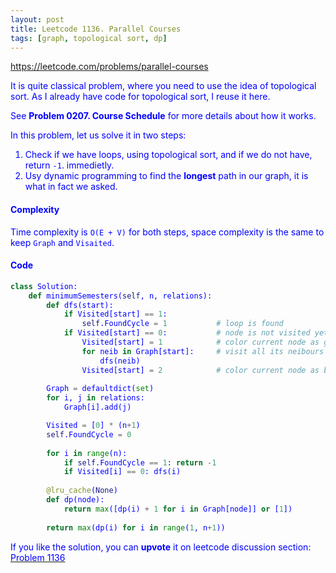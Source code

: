 ```yaml
---
layout: post
title: Leetcode 1136. Parallel Courses
tags: [graph, topological sort, dp]
---
```


<a href="https://leetcode.com/problems/parallel-courses"> <font color = blue>https://leetcode.com/problems/parallel-courses

It is quite classical problem, where you need to use the idea of topological sort. As I already have code for topological sort, I reuse it here.

See **Problem 0207. Course Schedule** for more details about how it works.

In this problem, let us solve it in two steps:
1. Check if we have loops, using topological sort, and if we do not have, return `-1`. immedietly.
2. Usy dynamic programming to find the **longest** path in our graph, it is what in fact we asked.

#### Complexity
Time complexity is `O(E + V)` for both steps, space complexity is the same to keep `Graph` and `Visaited`.

#### Code

```python
class Solution:
    def minimumSemesters(self, n, relations):
        def dfs(start):
            if Visited[start] == 1:
                self.FoundCycle = 1           # loop is found
            if Visited[start] == 0:           # node is not visited yet, visit it
                Visited[start] = 1            # color current node as gray
                for neib in Graph[start]:     # visit all its neibours
                    dfs(neib)
                Visited[start] = 2            # color current node as black
        
        Graph = defaultdict(set)
        for i, j in relations:
            Graph[i].add(j)

        Visited = [0] * (n+1)
        self.FoundCycle = 0
        
        for i in range(n):
            if self.FoundCycle == 1: return -1
            if Visited[i] == 0: dfs(i)
     
        @lru_cache(None)
        def dp(node):
            return max([dp(i) + 1 for i in Graph[node]] or [1])
        
        return max(dp(i) for i in range(1, n+1))
```

If you like the solution, you can **upvote** it on leetcode discussion section:<a href="https://leetcode.com/problems/parallel-courses/discuss/1135649/python-ov-e-topological-sort-explained"> <font color = blue>Problem 1136
